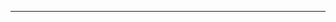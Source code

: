 <!--
CO_OP_TRANSLATOR_METADATA:
{
  "original_hash": "4bdff5070d182c64143dfe5a581d0ec7",
  "translation_date": "2025-08-28T18:27:00+00:00",
  "source_file": "02-SetupDevEnvironment/README.md",
  "language_code": "ko"
}
-->


---

